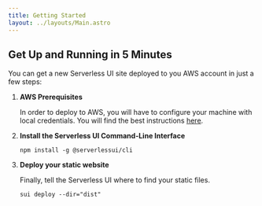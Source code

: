 ```yaml
---
title: Getting Started
layout: ../layouts/Main.astro
---
```


## Get Up and Running in 5 Minutes

You can get a new Serverless UI site deployed to you AWS account in just a few steps:

1. **AWS Prerequisites**

   In order to deploy to AWS, you will have to configure your machine with local credentials. You will find the best instructions [here](https://docs.aws.amazon.com/cli/latest/userguide/cli-chap-configure.html).

1. **Install the Serverless UI Command-Line Interface**

   ```shell
   npm install -g @serverlessui/cli
   ```

1. **Deploy your static website**

   Finally, tell the Serverless UI where to find your static files.

   ```shell
   sui deploy --dir="dist"
   ```
